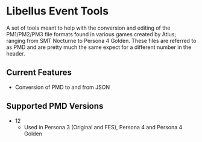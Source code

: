 # Libellus Event Tools
A set of tools meant to help with the conversion and editing of the PM1/PM2/PM3 file formats found in various games created by Atlus; ranging from SMT Nocturne to Persona 4 Golden. These files are referred to as PMD and are pretty much the same expect for a different number in the header.

## Current Features
- Conversion of PMD to and from JSON

## Supported PMD Versions
- 12
  - Used in Persona 3 (Original and FES), Persona 4 and Persona 4 Golden
